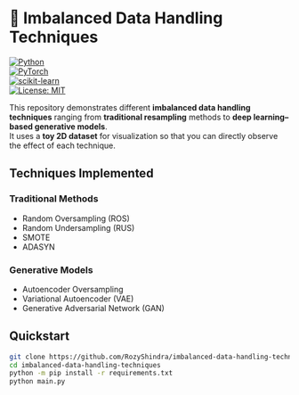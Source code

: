 # 🧩 Imbalanced Data Handling Techniques

[![Python](https://img.shields.io/badge/Python-3.8+-blue.svg)](https://www.python.org/)  
[![PyTorch](https://img.shields.io/badge/PyTorch-EE4C2C?logo=pytorch&logoColor=white)](https://pytorch.org/)  
[![scikit-learn](https://img.shields.io/badge/scikit--learn-F7931E.svg?logo=scikit-learn&logoColor=white)](https://scikit-learn.org/stable/)  
[![License: MIT](https://img.shields.io/badge/License-MIT-green.svg)](LICENSE)

This repository demonstrates different **imbalanced data handling techniques** ranging from **traditional resampling** methods to **deep learning–based generative models**.  
It uses a **toy 2D dataset** for visualization so that you can directly observe the effect of each technique.

## Techniques Implemented

### Traditional Methods
- Random Oversampling (ROS)
- Random Undersampling (RUS)
- SMOTE
- ADASYN

### Generative Models
- Autoencoder Oversampling
- Variational Autoencoder (VAE)
- Generative Adversarial Network (GAN)

## Quickstart

```bash
git clone https://github.com/RozyShindra/imbalanced-data-handling-techniques.git
cd imbalanced-data-handling-techniques
python -m pip install -r requirements.txt
python main.py
